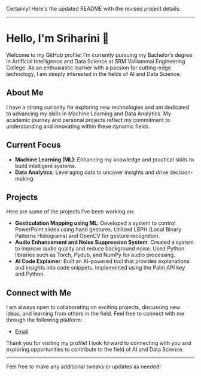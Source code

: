 Certainly! Here's the updated README with the revised project details:

---

# Hello, I'm Sriharini 👋

Welcome to my GitHub profile! I’m currently pursuing my Bachelor’s degree in Artificial Intelligence and Data Science at SRM Valliammai Engineering College. As an enthusiastic learner with a passion for cutting-edge technology, I am deeply interested in the fields of AI and Data Science.

## About Me 

I have a strong curiosity for exploring new technologies and am dedicated to advancing my skills in Machine Learning and Data Analytics. My academic journey and personal projects reflect my commitment to understanding and innovating within these dynamic fields.

## Current Focus

- **Machine Learning (ML)**: Enhancing my knowledge and practical skills to build intelligent systems.
- **Data Analytics**: Leveraging data to uncover insights and drive decision-making.

## Projects

Here are some of the projects I’ve been working on:

- **Gesticulation Mapping using ML**: Developed a system to control PowerPoint slides using hand gestures. Utilized LBPH (Local Binary Patterns Histograms) and OpenCV for gesture recognition.
- **Audio Enhancement and Noise Suppression System**: Created a system to improve audio quality and reduce background noise. Used Python libraries such as Torch, Pydub, and NumPy for audio processing.
- **AI Code Explainer**: Built an AI-powered tool that provides explanations and insights into code snippets. Implemented using the Palm API key and Python.

## Connect with Me

I am always open to collaborating on exciting projects, discussing new ideas, and learning from others in the field. Feel free to connect with me through the following platform:
 
- [Email](sriharinisaraswathi246@gmail.com)

Thank you for visiting my profile! I look forward to connecting with you and exploring opportunities to contribute to the field of AI and Data Science.

---

Feel free to make any additional tweaks or updates as needed!
